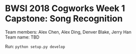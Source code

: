 # BWSI 2018 Cogworks Week 1 Capstone: Song Recognition

Team members: Alex Chen, Alex Ding, Denver Blake, Jerry Han  
Team name: TBD

Run:
`python setup.py develop`